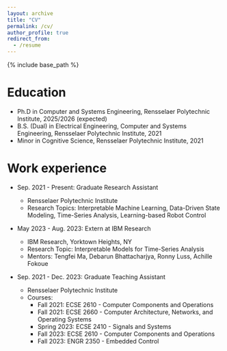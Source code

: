 ```yaml
---
layout: archive
title: "CV"
permalink: /cv/
author_profile: true
redirect_from:
  - /resume
---
```


{% include base_path %}

Education
======
* Ph.D in Computer and Systems Engineering, Rensselaer Polytechnic Institute, 2025/2026 (expected)
* B.S. (Dual) in Electrical Engineering, Computer and Systems Engineering, Rensselaer Polytechnic Institute, 2021
* Minor in Cognitive Science, Rensselaer Polytechnic Institute, 2021


Work experience
======
* Sep. 2021 - Present: Graduate Research Assistant
  * Rensselaer Polytechnic Institute
  * Research Topics: Interpretable Machine Learning, Data-Driven State Modeling, Time-Series Analysis, Learning-based Robot Control

* May 2023 - Aug. 2023: Extern at IBM Research
  * IBM Research, Yorktown Heights, NY
  * Research Topic: Interpretable Models for Time-Series Analysis
  * Mentors: Tengfei Ma, Debarun Bhattacharjya, Ronny Luss, Achille Fokoue

* Sep. 2021 - Dec. 2023: Graduate Teaching Assistant
  * Rensselaer Polytechnic Institute
  * Courses:
    - Fall 2021: ECSE 2610 - Computer Components and Operations
    - Fall 2021: ECSE 2660 - Computer Architecture, Networks, and Operating Systems 
    - Spring 2023: ECSE 2410 - Signals and Systems
    - Fall 2023: ECSE 2610 - Computer Components and Operations
    - Fall 2023: ENGR 2350 - Embedded Control

